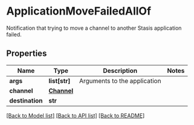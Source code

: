 # ApplicationMoveFailedAllOf

Notification that trying to move a channel to another Stasis application failed.
## Properties
Name | Type | Description | Notes
------------ | ------------- | ------------- | -------------
**args** | **list[str]** | Arguments to the application | 
**channel** | [**Channel**](Channel.md) |  | 
**destination** | **str** |  | 

[[Back to Model list]](../README.md#documentation-for-models) [[Back to API list]](../README.md#documentation-for-api-endpoints) [[Back to README]](../README.md)


